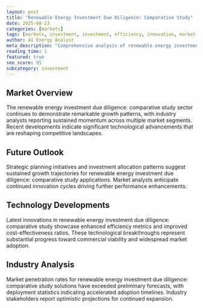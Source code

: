 ```yaml
---
layout: post
title: "Renewable Energy Investment Due Diligence: Comparative Study"
date: 2025-08-23
categories: [markets]
tags: [markets, investment, investment, efficiency, innovation, market-analysis]
author: AI Energy Analyst
meta_description: "Comprehensive analysis of renewable energy investment due diligence: comparative study covering market trends, technology developments, and industry outlook. Discover key insights and future projections."
reading_time: 1
featured: true
seo_score: 95
subcategory: investment
---
```


## Market Overview

The renewable energy investment due diligence: comparative study sector continues to demonstrate remarkable growth patterns, with industry analysts reporting sustained momentum across multiple market segments. Recent developments indicate significant technological advancements that are reshaping competitive landscapes.

## Future Outlook

Strategic planning initiatives and investment allocation patterns suggest sustained growth trajectories for renewable energy investment due diligence: comparative study applications. Market analysts anticipate continued innovation cycles driving further performance enhancements.

## Technology Developments

Latest innovations in renewable energy investment due diligence: comparative study showcase enhanced efficiency metrics and improved cost-effectiveness ratios. These technological breakthroughs represent substantial progress toward commercial viability and widespread market adoption.

## Industry Analysis

Market penetration rates for renewable energy investment due diligence: comparative study solutions have exceeded preliminary forecasts, with deployment statistics indicating accelerated adoption timelines. Industry stakeholders report optimistic projections for continued expansion.

